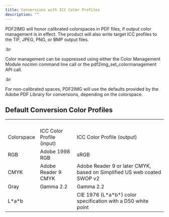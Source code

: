 ```yaml
---
title: Conversions with ICC Color Profiles
description: ""
---
```


PDF2IMG will honor calibrated colorspaces in PDF files, if output color management is in effect. The product will also write target ICC profiles to the TIF, JPEG, PNG, or BMP output files.

:br

Color management can be suppressed using either the Color Management Module nocmm command line call or the pdf2img\_set\_colormanagement API call.

:br

For non-calibrated spaces, PDF2IMG will use the defaults provided by the Adobe PDF Library for conversions, depending on the colorspace.

## Default Conversion Color Profiles

|            |                           |                                                                         |
| ---------- | ------------------------- | ----------------------------------------------------------------------- |
|            |                           |                                                                         |
|            |                           |                                                                         |
|            |                           |                                                                         |
|            |                           |                                                                         |
| Colorspace | ICC Color Profile (input) | ICC Color Profile (output)                                              |
| RGB        | Adobe 1998 RGB            | sRGB                                                                    |
| CMYK       | Adobe Reader 9 CMYK       | Adobe Reader 9 or later CMYK, based on Simplified US web coated SWOP v2 |
| Gray       | Gamma 2.2                 | Gamma 2.2                                                               |
| L\*a\*b    |                           | CIE 1976 (L\*a\*b\*) color specification with a D50 white point         |
